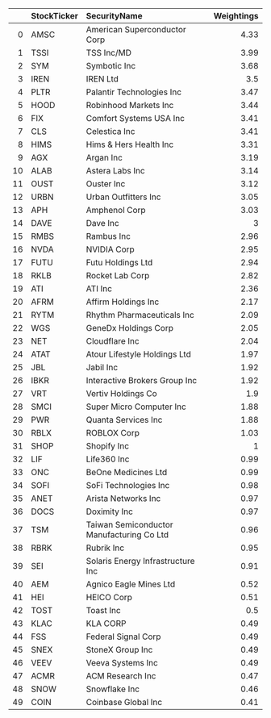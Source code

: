 |    | StockTicker   | SecurityName                              |   Weightings |
|---:|:--------------|:------------------------------------------|-------------:|
|  0 | AMSC          | American Superconductor Corp              |         4.33 |
|  1 | TSSI          | TSS Inc/MD                                |         3.99 |
|  2 | SYM           | Symbotic Inc                              |         3.68 |
|  3 | IREN          | IREN Ltd                                  |         3.5  |
|  4 | PLTR          | Palantir Technologies Inc                 |         3.47 |
|  5 | HOOD          | Robinhood Markets Inc                     |         3.44 |
|  6 | FIX           | Comfort Systems USA Inc                   |         3.41 |
|  7 | CLS           | Celestica Inc                             |         3.41 |
|  8 | HIMS          | Hims & Hers Health Inc                    |         3.31 |
|  9 | AGX           | Argan Inc                                 |         3.19 |
| 10 | ALAB          | Astera Labs Inc                           |         3.14 |
| 11 | OUST          | Ouster Inc                                |         3.12 |
| 12 | URBN          | Urban Outfitters Inc                      |         3.05 |
| 13 | APH           | Amphenol Corp                             |         3.03 |
| 14 | DAVE          | Dave Inc                                  |         3    |
| 15 | RMBS          | Rambus Inc                                |         2.96 |
| 16 | NVDA          | NVIDIA Corp                               |         2.95 |
| 17 | FUTU          | Futu Holdings Ltd                         |         2.94 |
| 18 | RKLB          | Rocket Lab Corp                           |         2.82 |
| 19 | ATI           | ATI Inc                                   |         2.36 |
| 20 | AFRM          | Affirm Holdings Inc                       |         2.17 |
| 21 | RYTM          | Rhythm Pharmaceuticals Inc                |         2.09 |
| 22 | WGS           | GeneDx Holdings Corp                      |         2.05 |
| 23 | NET           | Cloudflare Inc                            |         2.04 |
| 24 | ATAT          | Atour Lifestyle Holdings Ltd              |         1.97 |
| 25 | JBL           | Jabil Inc                                 |         1.92 |
| 26 | IBKR          | Interactive Brokers Group Inc             |         1.92 |
| 27 | VRT           | Vertiv Holdings Co                        |         1.9  |
| 28 | SMCI          | Super Micro Computer Inc                  |         1.88 |
| 29 | PWR           | Quanta Services Inc                       |         1.88 |
| 30 | RBLX          | ROBLOX Corp                               |         1.03 |
| 31 | SHOP          | Shopify Inc                               |         1    |
| 32 | LIF           | Life360 Inc                               |         0.99 |
| 33 | ONC           | BeOne Medicines Ltd                       |         0.99 |
| 34 | SOFI          | SoFi Technologies Inc                     |         0.98 |
| 35 | ANET          | Arista Networks Inc                       |         0.97 |
| 36 | DOCS          | Doximity Inc                              |         0.97 |
| 37 | TSM           | Taiwan Semiconductor Manufacturing Co Ltd |         0.96 |
| 38 | RBRK          | Rubrik Inc                                |         0.95 |
| 39 | SEI           | Solaris Energy Infrastructure Inc         |         0.91 |
| 40 | AEM           | Agnico Eagle Mines Ltd                    |         0.52 |
| 41 | HEI           | HEICO Corp                                |         0.51 |
| 42 | TOST          | Toast Inc                                 |         0.5  |
| 43 | KLAC          | KLA CORP                                  |         0.49 |
| 44 | FSS           | Federal Signal Corp                       |         0.49 |
| 45 | SNEX          | StoneX Group Inc                          |         0.49 |
| 46 | VEEV          | Veeva Systems Inc                         |         0.49 |
| 47 | ACMR          | ACM Research Inc                          |         0.47 |
| 48 | SNOW          | Snowflake Inc                             |         0.46 |
| 49 | COIN          | Coinbase Global Inc                       |         0.41 |